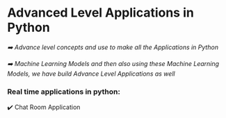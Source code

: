 # Advanced Level Applications in Python #

*➡️ Advance level concepts and use to make all the Applications in Python*

*➡️ Machine Learning Models and then also using these Machine Learning Models, we have build Advance Level Applications as well*

### Real time applications in python:
✔️ Chat Room Application
